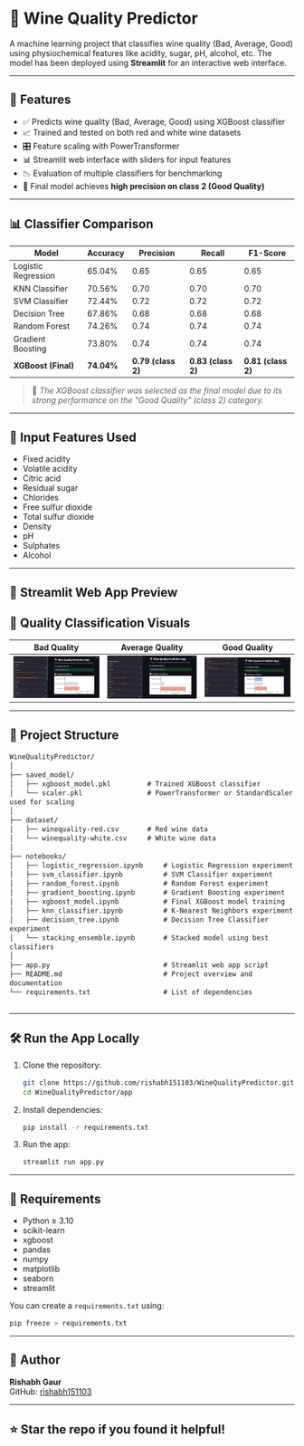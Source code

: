# 🍷 Wine Quality Predictor

A machine learning project that classifies wine quality (Bad, Average, Good) using physiochemical features like acidity, sugar, pH, alcohol, etc. The model has been deployed using **Streamlit** for an interactive web interface.

---

## 🚀 Features

- ✅ Predicts wine quality (Bad, Average, Good) using XGBoost classifier
- 📈 Trained and tested on both red and white wine datasets
- 🎛️ Feature scaling with PowerTransformer
- 📊 Streamlit web interface with sliders for input features
- 📉 Evaluation of multiple classifiers for benchmarking
- 🧠 Final model achieves **high precision on class 2 (Good Quality)**

---

## 📊 Classifier Comparison

| Model                | Accuracy | Precision | Recall | F1-Score |
|---------------------|----------|-----------|--------|----------|
| Logistic Regression | 65.04%   | 0.65      | 0.65   | 0.65     |
| KNN Classifier       | 70.56%   | 0.70      | 0.70   | 0.70     |
| SVM Classifier       | 72.44%   | 0.72      | 0.72   | 0.72     |
| Decision Tree        | 67.86%   | 0.68      | 0.68   | 0.68     |
| Random Forest        | 74.26%   | 0.74      | 0.74   | 0.74     |
| Gradient Boosting    | 73.80%   | 0.74      | 0.74   | 0.74     |
| **XGBoost (Final)**  | **74.04%** | **0.79 (class 2)** | **0.83 (class 2)** | **0.81 (class 2)** |

> 📌 *The XGBoost classifier was selected as the final model due to its strong performance on the "Good Quality" (class 2) category.*

---

## 🧪 Input Features Used

- Fixed acidity  
- Volatile acidity  
- Citric acid  
- Residual sugar  
- Chlorides  
- Free sulfur dioxide  
- Total sulfur dioxide  
- Density  
- pH  
- Sulphates  
- Alcohol

---

## 📸 Streamlit Web App Preview

## 🍷 Quality Classification Visuals

| Bad Quality | Average Quality | Good Quality |
|-------------|------------------|----------------|
| ![Bad](assets/bad_quality_wine.png) | ![Average](assets/average_quality_wine.png) | ![Good](assets/good_quality_wine.png) |


---

## 🧾 Project Structure

```
WineQualityPredictor/
│
├── saved_model/
│   ├── xgboost_model.pkl         # Trained XGBoost classifier
│   └── scaler.pkl                # PowerTransformer or StandardScaler used for scaling
│
├── dataset/
│   ├── winequality-red.csv       # Red wine data
│   └── winequality-white.csv     # White wine data
│
├── notebooks/
│   ├── logistic_regression.ipynb     # Logistic Regression experiment
│   ├── svm_classifier.ipynb          # SVM Classifier experiment
│   ├── random_forest.ipynb           # Random Forest experiment
│   ├── gradient_boosting.ipynb       # Gradient Boosting experiment
│   ├── xgboost_model.ipynb           # Final XGBoost model training
│   ├── knn_classifier.ipynb          # K-Nearest Neighbors experiment
│   ├── decision_tree.ipynb           # Decision Tree Classifier experiment
│   └── stacking_ensemble.ipynb       # Stacked model using best classifiers
│
├── app.py                            # Streamlit web app script
├── README.md                         # Project overview and documentation
└── requirements.txt                  # List of dependencies


```

---

## 🛠️ Run the App Locally

1. Clone the repository:
   ```bash
   git clone https://github.com/rishabh151103/WineQualityPredictor.git
   cd WineQualityPredictor/app
   ```

2. Install dependencies:
   ```bash
   pip install -r requirements.txt
   ```

3. Run the app:
   ```bash
   streamlit run app.py
   ```

---

## 📌 Requirements

- Python ≥ 3.10  
- scikit-learn  
- xgboost  
- pandas  
- numpy  
- matplotlib  
- seaborn  
- streamlit  

You can create a `requirements.txt` using:

```bash
pip freeze > requirements.txt
```

---

## 📧 Author

**Rishabh Gaur**  
GitHub: [rishabh151103](https://github.com/rishabh151103)

---

## ⭐️ Star the repo if you found it helpful!
